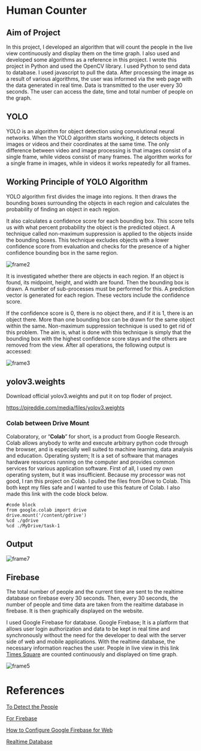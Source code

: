 # Human Counter

## Aim of Project
In this project, I developed an algorithm that will count the people in the live view continuously and display them on the time graph. I also used and developed some algorithms as a reference in this project. I wrote this project in Python and used the OpenCV library. I used Python to send data to database. I used javascript to pull the data. After processing the image as a result of various algorithms, the user was informed via the web page with the data generated in real time. Data is transmitted to the user every 30 seconds. The user can access the date, time and total number of people on the graph.


## YOLO
YOLO is an algorithm for object detection using convolutional neural networks. When the YOLO algorithm starts working, it detects objects in images or videos and their coordinates at the same time.
The only difference between video and image processing is that images consist of a single frame, while videos consist of many frames. The algorithm works for a single frame in images, while in videos it works repeatedly for all frames. 

## Working Principle of YOLO Algorithm
YOLO algorithm first divides the image into regions. It then draws the bounding boxes surrounding the objects in each region and calculates the probability of finding an object in each region.

It also calculates a confidence score for each bounding box. This score tells us with what percent probability the object is the predicted object. A technique called non-maximum suppression is applied to the objects inside the bounding boxes. This technique excludes objects with a lower confidence score from evaluation and checks for the presence of a higher confidence bounding box in the same region.
  
  ![frame2](https://user-images.githubusercontent.com/95358360/145855221-e3e4186e-fd7f-47b6-b65f-3747e5d5e5a8.PNG)
  
It is investigated whether there are objects in each region. If an object is found, its midpoint, height, and width are found. Then the bounding box is drawn. A number of sub-processes must be performed for this. A prediction vector is generated for each region. These vectors include the confidence score.

If the confidence score is 0, there is no object there, and if it is 1, there is an object there. More than one bounding box can be drawn for the same object within the same. Non-maximum suppression technique is used to get rid of this problem. The aim is, what is done with this technique is simply that the bounding box with the highest confidence score stays and the others are removed from the view. After all operations, the following output is accessed:
  
 
 ![frame3](https://user-images.githubusercontent.com/95358360/145855367-61c8c461-17ab-45e2-bd1a-fd482b8ae107.PNG)

## yolov3.weights

Download official yolov3.weights and put it on top floder of project.

https://pjreddie.com/media/files/yolov3.weights

### Colab between Drive Mount

Colaboratory, or “**Colab**” for short, is a product from Google Research. Colab allows anybody to write and execute arbitrary python code through the browser, and is especially well suited to machine learning, data analysis and education. 
Operating system; It is a set of software that manages hardware resources running on the computer and provides common services for various application software. First of all, I used my own operating system, but it was insufficient. Because my processor was not good, I ran this project on Colab. I pulled the files from Drive to Colab. This both kept my files safe and I wanted to use this feature of Colab. I also made this link with the code block below.


```
#code block
from google.colab import drive
drive.mount('/content/gdrive')
%cd ./gdrive
%cd ./MyDrive/task-1 
```

## Output


![frame7](https://user-images.githubusercontent.com/95358360/145902992-34279b27-6aa2-4b84-ae72-de4c5ecfee22.PNG)




## Firebase

The total number of people and the current time are sent to the realtime database on firebase every 30 seconds. Then, every 30 seconds, the number of people and time data are taken from the realtime database in firebase. It is then graphically displayed on the website. 


I used Google Firebase for database. Google Firebase; It is a platform that allows user login authorization and data to be kept in real time and synchronously without the need for the developer to deal with the server side of web and mobile applications. With the realtime database, the necessary information reaches the user. People in live view in this link [Times Square](https://www.youtube.com/watch?v=AdUw5RdyZxI ) are counted continuously and displayed on time graph.  





![frame5](https://user-images.githubusercontent.com/95358360/145856859-bda12886-4c7c-45f9-93ac-6e9375c9c35d.PNG)
 


# References
[To Detect the People](https://github.com/venkata-sreeram/Social-Distancing-Detection.git)

[For Firebase](https://www.youtube.com/watch?v=rKuGCQda_Qo)

[How to Configure Google Firebase for Web](https://www.youtube.com/watch?v=q5tAUb_bvqg)

[Realtime Database](https://www.w3schools.com/js/js_graphics_chartjs.asp)
